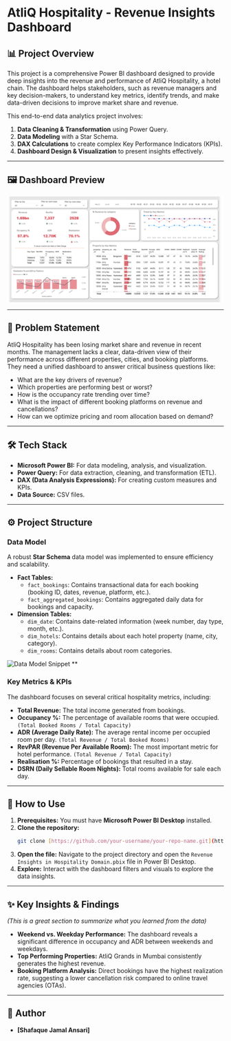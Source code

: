 # AtliQ Hospitality - Revenue Insights Dashboard

## 📊 Project Overview

This project is a comprehensive Power BI dashboard designed to provide deep insights into the revenue and performance of AtliQ Hospitality, a hotel chain. The dashboard helps stakeholders, such as revenue managers and key decision-makers, to understand key metrics, identify trends, and make data-driven decisions to improve market share and revenue.

This end-to-end data analytics project involves:
1.  **Data Cleaning & Transformation** using Power Query.
2.  **Data Modeling** with a Star Schema.
3.  **DAX Calculations** to create complex Key Performance Indicators (KPIs).
4.  **Dashboard Design & Visualization** to present insights effectively.

---

## 🖼️ Dashboard Preview

![AtliQ Hospitality Dashboard](https://github.com/shfq22/Revenue-Insights-Hospitality-Domain/blob/main/dashboard-preview.png)

---

## 🎯 Problem Statement

AtliQ Hospitality has been losing market share and revenue in recent months. The management lacks a clear, data-driven view of their performance across different properties, cities, and booking platforms. They need a unified dashboard to answer critical business questions like:

- What are the key drivers of revenue?
- Which properties are performing best or worst?
- How is the occupancy rate trending over time?
- What is the impact of different booking platforms on revenue and cancellations?
- How can we optimize pricing and room allocation based on demand?

---

## 🛠️ Tech Stack

* **Microsoft Power BI:** For data modeling, analysis, and visualization.
* **Power Query:** For data extraction, cleaning, and transformation (ETL).
* **DAX (Data Analysis Expressions):** For creating custom measures and KPIs.
* **Data Source:** CSV files.

---

## ⚙️ Project Structure

### Data Model

A robust **Star Schema** data model was implemented to ensure efficiency and scalability.

* **Fact Tables:**
    * `fact_bookings`: Contains transactional data for each booking (booking ID, dates, revenue, platform, etc.).
    * `fact_aggregated_bookings`: Contains aggregated daily data for bookings and capacity.
* **Dimension Tables:**
    * `dim_date`: Contains date-related information (week number, day type, month, etc.).
    * `dim_hotels`: Contains details about each hotel property (name, city, category).
    * `dim_rooms`: Contains details about room categories.

![Data Model Snippet](<img width="1219" height="740" alt="Revenue Insights - Dashboard" src="https://github.com/user-attachments/assets/09e24124-d91c-4e81-9ff8-251faec6e547" />
)
**


### Key Metrics & KPIs

The dashboard focuses on several critical hospitality metrics, including:

- **Total Revenue:** The total income generated from bookings.
- **Occupancy %:** The percentage of available rooms that were occupied. `(Total Booked Rooms / Total Capacity)`
- **ADR (Average Daily Rate):** The average rental income per occupied room per day. `(Total Revenue / Total Booked Rooms)`
- **RevPAR (Revenue Per Available Room):** The most important metric for hotel performance. `(Total Revenue / Total Capacity)`
- **Realisation %:** Percentage of bookings that resulted in a stay.
- **DSRN (Daily Sellable Room Nights):** Total rooms available for sale each day.

---

## 🚀 How to Use

1.  **Prerequisites:** You must have **Microsoft Power BI Desktop** installed.
2.  **Clone the repository:**
    ```bash
    git clone [https://github.com/your-username/your-repo-name.git](https://github.com/your-username/your-repo-name.git)
    ```
3.  **Open the file:** Navigate to the project directory and open the `Revenue Insights in Hospitality Domain.pbix` file in Power BI Desktop.
4.  **Explore:** Interact with the dashboard filters and visuals to explore the data insights.

---

## ✨ Key Insights & Findings

*(This is a great section to summarize what you learned from the data)*

* **Weekend vs. Weekday Performance:** The dashboard reveals a significant difference in occupancy and ADR between weekends and weekdays.
* **Top Performing Properties:** AtliQ Grands in Mumbai consistently generates the highest revenue.
* **Booking Platform Analysis:** Direct bookings have the highest realization rate, suggesting a lower cancellation risk compared to online travel agencies (OTAs).

---

## 👤 Author

* **[Shafaque Jamal Ansari]**
